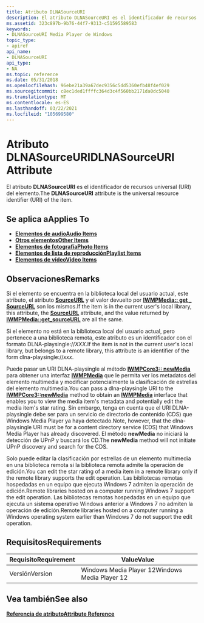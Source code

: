 ```yaml
---
title: Atributo DLNASourceURI
description: El atributo DLNASourceURI es el identificador de recursos universal (URI) del elemento.
ms.assetid: 323c897b-9b76-44f7-9313-c51595589583
keywords:
- DLNASourceURI Media Player de Windows
topic_type:
- apiref
api_name:
- DLNASourceURI
api_type:
- NA
ms.topic: reference
ms.date: 05/31/2018
ms.openlocfilehash: 96ebe21a39a67dec9356c5dd5360efb48f4ef029
ms.sourcegitcommit: c8ec1ded1ffffc364d3c4f560bb2171da0dc5040
ms.translationtype: MT
ms.contentlocale: es-ES
ms.lasthandoff: 03/22/2021
ms.locfileid: "105699580"
---
```

# <a name="dlnasourceuri-attribute"></a><span data-ttu-id="b3010-104">Atributo DLNASourceURI</span><span class="sxs-lookup"><span data-stu-id="b3010-104">DLNASourceURI Attribute</span></span>

<span data-ttu-id="b3010-105">El atributo **DLNASourceURI** es el identificador de recursos universal (URI) del elemento.</span><span class="sxs-lookup"><span data-stu-id="b3010-105">The **DLNASourceURI** attribute is the universal resource identifier (URI) of the item.</span></span>

## <a name="applies-to"></a><span data-ttu-id="b3010-106">Se aplica a</span><span class="sxs-lookup"><span data-stu-id="b3010-106">Applies To</span></span>

-   [<span data-ttu-id="b3010-107">**Elementos de audio**</span><span class="sxs-lookup"><span data-stu-id="b3010-107">**Audio Items**</span></span>](audio-item-attributes.md)
-   [<span data-ttu-id="b3010-108">**Otros elementos**</span><span class="sxs-lookup"><span data-stu-id="b3010-108">**Other Items**</span></span>](other-item-attributes.md)
-   [<span data-ttu-id="b3010-109">**Elementos de fotografía**</span><span class="sxs-lookup"><span data-stu-id="b3010-109">**Photo Items**</span></span>](photo-item-attributes.md)
-   [<span data-ttu-id="b3010-110">**Elementos de lista de reproducción**</span><span class="sxs-lookup"><span data-stu-id="b3010-110">**Playlist Items**</span></span>](playlist-attributes-ref.md)
-   [<span data-ttu-id="b3010-111">**Elementos de vídeo**</span><span class="sxs-lookup"><span data-stu-id="b3010-111">**Video Items**</span></span>](video-item-attributes.md)

## <a name="remarks"></a><span data-ttu-id="b3010-112">Observaciones</span><span class="sxs-lookup"><span data-stu-id="b3010-112">Remarks</span></span>

<span data-ttu-id="b3010-113">Si el elemento se encuentra en la biblioteca local del usuario actual, este atributo, el atributo [**SourceURL**](sourceurl-attribute.md) y el valor devuelto por [**IWMPMedia:: get \_ SourceURL**](/previous-versions/windows/desktop/api/wmp/nf-wmp-iwmpmedia-get_sourceurl) son los mismos.</span><span class="sxs-lookup"><span data-stu-id="b3010-113">If the item is in the current user's local library, this attribute, the [**SourceURL**](sourceurl-attribute.md) attribute, and the value returned by [**IWMPMedia::get\_sourceURL**](/previous-versions/windows/desktop/api/wmp/nf-wmp-iwmpmedia-get_sourceurl) are all the same.</span></span>

<span data-ttu-id="b3010-114">Si el elemento no está en la biblioteca local del usuario actual, pero pertenece a una biblioteca remota, este atributo es un identificador con el formato DLNA-playsingle://*XXX*.</span><span class="sxs-lookup"><span data-stu-id="b3010-114">If the item is not in the current user's local library, but belongs to a remote library, this attribute is an identifier of the form dlna-playsingle://*xxx*.</span></span>

<span data-ttu-id="b3010-115">Puede pasar un URI DLNA-playsingle al método [**IWMPCore3:: newMedia**](/previous-versions/windows/desktop/api/wmp/nf-wmp-iwmpcore3-newmedia) para obtener una interfaz [**IWMPMedia**](/previous-versions/windows/desktop/api/wmp/nn-wmp-iwmpmedia) que le permita ver los metadatos del elemento multimedia y modificar potencialmente la clasificación de estrellas del elemento multimedia.</span><span class="sxs-lookup"><span data-stu-id="b3010-115">You can pass a dlna-playsingle URI to the [**IWMPCore3::newMedia**](/previous-versions/windows/desktop/api/wmp/nf-wmp-iwmpcore3-newmedia) method to obtain an [**IWMPMedia**](/previous-versions/windows/desktop/api/wmp/nn-wmp-iwmpmedia) interface that enables you to view the media item's metadata and potentially edit the media item's star rating.</span></span> <span data-ttu-id="b3010-116">Sin embargo, tenga en cuenta que el URI DLNA-playsingle debe ser para un servicio de directorio de contenido (CDS) que Windows Media Player ya haya detectado.</span><span class="sxs-lookup"><span data-stu-id="b3010-116">Note, however, that the dlna-playsingle URI must be for a content directory service (CDS) that Windows Media Player has already discovered.</span></span> <span data-ttu-id="b3010-117">El método **newMedia** no iniciará la detección de UPnP y buscará los CD.</span><span class="sxs-lookup"><span data-stu-id="b3010-117">The **newMedia** method will not initiate UPnP discovery and search for the CDS.</span></span>

<span data-ttu-id="b3010-118">Solo puede editar la clasificación por estrellas de un elemento multimedia en una biblioteca remota si la biblioteca remota admite la operación de edición.</span><span class="sxs-lookup"><span data-stu-id="b3010-118">You can edit the star rating of a media item in a remote library only if the remote library supports the edit operation.</span></span> <span data-ttu-id="b3010-119">Las bibliotecas remotas hospedadas en un equipo que ejecuta Windows 7 admiten la operación de edición.</span><span class="sxs-lookup"><span data-stu-id="b3010-119">Remote libraries hosted on a computer running Windows 7 support the edit operation.</span></span> <span data-ttu-id="b3010-120">Las bibliotecas remotas hospedadas en un equipo que ejecuta un sistema operativo Windows anterior a Windows 7 no admiten la operación de edición.</span><span class="sxs-lookup"><span data-stu-id="b3010-120">Remote libraries hosted on a computer running a Windows operating system earlier than Windows 7 do not support the edit operation.</span></span>

## <a name="requirements"></a><span data-ttu-id="b3010-121">Requisitos</span><span class="sxs-lookup"><span data-stu-id="b3010-121">Requirements</span></span>



| <span data-ttu-id="b3010-122">Requisito</span><span class="sxs-lookup"><span data-stu-id="b3010-122">Requirement</span></span> | <span data-ttu-id="b3010-123">Value</span><span class="sxs-lookup"><span data-stu-id="b3010-123">Value</span></span> |
|--------------------|------------------------------------|
| <span data-ttu-id="b3010-124">Versión</span><span class="sxs-lookup"><span data-stu-id="b3010-124">Version</span></span><br/> | <span data-ttu-id="b3010-125">Windows Media Player 12</span><span class="sxs-lookup"><span data-stu-id="b3010-125">Windows Media Player 12</span></span><br/> |



## <a name="see-also"></a><span data-ttu-id="b3010-126">Vea también</span><span class="sxs-lookup"><span data-stu-id="b3010-126">See also</span></span>

<dl> <dt>

[<span data-ttu-id="b3010-127">**Referencia de atributo**</span><span class="sxs-lookup"><span data-stu-id="b3010-127">**Attribute Reference**</span></span>](attribute-reference.md)
</dt> </dl>

 

 






